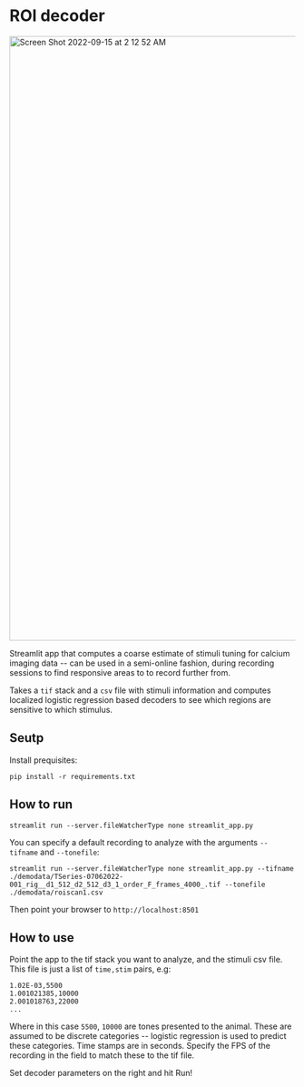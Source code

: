 # ROI decoder

<img width="1065" alt="Screen Shot 2022-09-15 at 2 12 52 AM" src="https://user-images.githubusercontent.com/7505975/190500757-f10a3bf4-984c-46b9-906c-fa0fc89cc423.png">

Streamlit app that computes a coarse estimate of stimuli tuning for calcium imaging data -- can be used in a semi-online fashion, during recording sessions to find responsive areas to to record further from. 

Takes a `tif` stack and a `csv` file with stimuli information and computes localized logistic regression based decoders to see which regions are sensitive to which stimulus.

## Seutp

Install prequisites:
```
pip install -r requirements.txt
```

## How to run

```
streamlit run --server.fileWatcherType none streamlit_app.py
```

You can specify a default recording to analyze with the arguments `--tifname` and `--tonefile`:
```
streamlit run --server.fileWatcherType none streamlit_app.py --tifname ./demodata/TSeries-07062022-001_rig__d1_512_d2_512_d3_1_order_F_frames_4000_.tif --tonefile ./demodata/roiscan1.csv
```

Then point your browser to `http://localhost:8501`

## How to use

Point the app to the tif stack you want to analyze, and the stimuli csv file. This file is just a list of `time,stim` pairs, e.g:
```
1.02E-03,5500
1.001021385,10000
2.001018763,22000
...
```
Where in this case `5500`, `10000` are tones presented to the animal. These are assumed to be discrete categories -- logistic regression is used to predict these categories. Time stamps are in seconds. Specify the FPS of the recording in the field to match these to the tif file.

Set decoder parameters on the right and hit Run!
 
